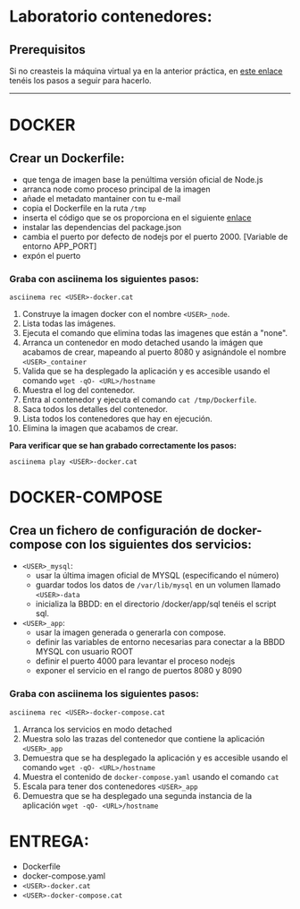 # Laboratorio contenedores:

## Prerequisitos
Si no creasteis la máquina virtual ya en la anterior práctica, en [este enlace](https://github.com/evtsrc/kubernetes) tenéis los pasos a seguir para hacerlo. 

-----
# DOCKER
## Crear un Dockerfile:
- que tenga de imagen base la penúltima versión oficial de Node.js
- arranca node como proceso principal de la imagen
- añade el metadato mantainer con tu e-mail
- copia el Dockerfile en la ruta `/tmp`
- inserta el código que se os proporciona en el siguiente [enlace](https://github.com/evtsrc/dockers_lab.git)
- instalar las dependencias del package.json
- cambia el puerto por defecto de nodejs por el puerto 2000. [Variable de entorno APP_PORT]
- expón el puerto

### Graba con asciinema los siguientes pasos: 
`asciinema rec <USER>-docker.cat`
1. Construye la imagen docker con el nombre `<USER>_node`.
2. Lista todas las imágenes.
3. Ejecuta el comando que elimina todas las imagenes que están a "none".
4. Arranca un contenedor en modo detached usando la imágen que acabamos de crear, mapeando al puerto 8080 y asignándole el nombre `<USER>_container`
5. Valida que se ha desplegado la aplicación y es accesible usando el comando `wget -qO- <URL>/hostname`
6. Muestra el log del contenedor.
7. Entra al contenedor y ejecuta el comando `cat /tmp/Dockerfile`.
8. Saca todos los detalles del contenedor.
9. Lista todos los contenedores que hay en ejecución.
10. Elimina la imagen que acabamos de crear.

**Para verificar que se han grabado correctamente los pasos:** 

`asciinema play <USER>-docker.cat`

# DOCKER-COMPOSE
## Crea un fichero de configuración de docker-compose con los siguientes dos servicios:
- `<USER>_mysql`: 
    - usar la última imagen oficial de MYSQL (especificando el número)
    - guardar todos los datos de `/var/lib/mysql` en un volumen llamado `<USER>-data`
    - inicializa la BBDD: en el directorio /docker/app/sql tenéis el script sql.
- `<USER>_app`: 
    - usar la imagen generada o generarla con compose.
    - definir las variables de entorno necesarias para conectar a la BBDD MYSQL con usuario ROOT
    - definir el puerto 4000 para levantar el proceso nodejs
    - exponer el servicio en el rango de puertos 8080 y 8090

### Graba con asciinema los siguientes pasos: 
`asciinema rec <USER>-docker-compose.cat`
1. Arranca los servicios en modo detached
2. Muestra solo las trazas del contenedor que contiene la aplicación `<USER>_app`
3. Demuestra que se ha desplegado la aplicación y es accesible usando el comando `wget -qO- <URL>/hostname`
4. Muestra el contenido de `docker-compose.yaml` usando el comando `cat`
5. Escala para tener dos contenedores `<USER>_app`
6. Demuestra que se ha desplegado una segunda instancia de la aplicación `wget -qO- <URL>/hostname`

# ENTREGA:
- Dockerfile
- docker-compose.yaml
- `<USER>-docker.cat`
- `<USER>-docker-compose.cat`
